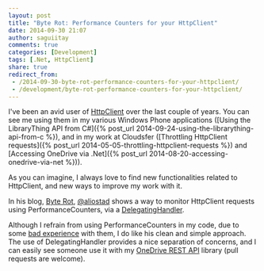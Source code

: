 ```yaml
---
layout: post
title: "Byte Rot: Performance Counters for your HttpClient"
date: 2014-09-30 21:07
author: saguiitay
comments: true
categories: [Development]
tags: [.Net, HttpClient]
share: true
redirect_from:
 - /2014-09-30-byte-rot-performance-counters-for-your-httpclient/
 - /development/byte-rot-performance-counters-for-your-httpclient/
---
```

I've been an avid user of [HttpClient](http://msdn.microsoft.com/en-us/library/system.net.http.httpclient(v=vs.118).aspx) over the last couple of years.
You can see me using them in my various Windows Phone applications ([Using the LibraryThing API from C#]({% post_url 2014-09-24-using-the-librarything-api-from-c %}),
and in my work at Cloudsfer ([Throttling HttpClient requests]({% post_url 2014-05-05-throttling-httpclient-requests %}) and 
[Accessing OneDrive via .Net]({% post_url 2014-08-20-accessing-onedrive-via-net %})).

As you can imagine, I always love to find new functionalities related to HttpClient, and new ways to improve my work with it.

In his blog, [Byte Rot](http://byterot.blogspot.com), [@aliostad](https://twitter.com/aliostad) shows a way to monitor HttpClient requests using
PerformanceCounters, via a [DelegatingHandler](http://msdn.microsoft.com/en-us/library/system.net.http.delegatinghandler(v=vs.118).aspx).

Although I refrain from using PerformanceCounters in my code, due to some [bad experience](http://ayende.com/blog/165217/performance-counters-sucks) with them,
I do like his clean and simple approach. The use of DelegatingHandler provides a nice separation of concerns, and I can easily see someone
use it with my [OneDrive REST API](https://github.com/saguiitay/OneDriveRestAPI) library (pull requests are welcome).

